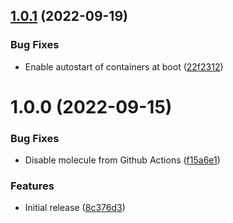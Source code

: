## [1.0.1](https://github.com/de-it-krachten/ansible-role-awx_docker/compare/v1.0.0...v1.0.1) (2022-09-19)


### Bug Fixes

* Enable autostart of containers at boot ([22f2312](https://github.com/de-it-krachten/ansible-role-awx_docker/commit/22f231257653496b6a1dcae61358c45fe11d5bd8))

# 1.0.0 (2022-09-15)


### Bug Fixes

* Disable molecule from Github Actions ([f15a6e1](https://github.com/de-it-krachten/ansible-role-awx_docker/commit/f15a6e182ea40309aaea8b61306df23f7ac8c863))


### Features

* Initial release ([8c376d3](https://github.com/de-it-krachten/ansible-role-awx_docker/commit/8c376d3df8b92b400ced332f8628583a8fd2e057))
